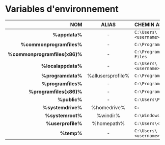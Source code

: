 # Variables d'environnement

|NOM|ALIAS|CHEMIN ASSOCIÉ|
|--:|:--:|:--|
|**%appdata%**|-|`C:\Users\<username>\AppData\Roaming`|
|**%commonprogramfiles%**|-|`C:\Program Files\Common Files`|
|**%commonprogramfiles(x86)%**|-|`C:\Program Files (x86)\Common Files`|
|**%localappdata%**|-|`C:\Users\<username>\AppData\Local`|
|**%programdata%**|%allusersprofile%|`C:\ProgramData`|
|**%programfiles%**|-|`C:\Program Files`|
|**%programfiles(x86)%**|-|`C:\Program Files (x86)`|
|**%public%**|-|`C:\Users\Public`|
|**%systemdrive%**|%homedrive%|`C:`|
|**%systemroot%**|%windir%|`C:\Windows`|
|**%userprofile%**|%homepath%|`C:\Users\<username>`|
|**%temp%**|-|`C:\Users\<username>\AppData\Local\Temp`|
